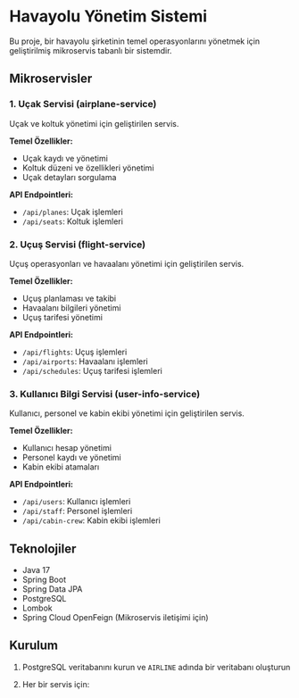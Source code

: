 # Havayolu Yönetim Sistemi

Bu proje, bir havayolu şirketinin temel operasyonlarını yönetmek için geliştirilmiş mikroservis tabanlı bir sistemdir.

## Mikroservisler

### 1. Uçak Servisi (airplane-service)
Uçak ve koltuk yönetimi için geliştirilen servis.

**Temel Özellikler:**
- Uçak kaydı ve yönetimi
- Koltuk düzeni ve özellikleri yönetimi
- Uçak detayları sorgulama

**API Endpointleri:**
- `/api/planes`: Uçak işlemleri
- `/api/seats`: Koltuk işlemleri

### 2. Uçuş Servisi (flight-service) 
Uçuş operasyonları ve havaalanı yönetimi için geliştirilen servis.

**Temel Özellikler:**
- Uçuş planlaması ve takibi
- Havaalanı bilgileri yönetimi
- Uçuş tarifesi yönetimi

**API Endpointleri:**
- `/api/flights`: Uçuş işlemleri
- `/api/airports`: Havaalanı işlemleri
- `/api/schedules`: Uçuş tarifesi işlemleri

### 3. Kullanıcı Bilgi Servisi (user-info-service)
Kullanıcı, personel ve kabin ekibi yönetimi için geliştirilen servis.

**Temel Özellikler:**
- Kullanıcı hesap yönetimi
- Personel kaydı ve yönetimi
- Kabin ekibi atamaları

**API Endpointleri:**
- `/api/users`: Kullanıcı işlemleri
- `/api/staff`: Personel işlemleri
- `/api/cabin-crew`: Kabin ekibi işlemleri

## Teknolojiler

- Java 17
- Spring Boot
- Spring Data JPA
- PostgreSQL
- Lombok
- Spring Cloud OpenFeign (Mikroservis iletişimi için)

## Kurulum

1. PostgreSQL veritabanını kurun ve `AIRLINE` adında bir veritabanı oluşturun

2. Her bir servis için: 